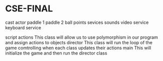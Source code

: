 # CSE-FINAL

cast
    actor
        paddle 1
        paddle 2
        ball
        points
sevices
    sounds
    video service
    keyboard service

script
actions
    This class will allow us to use polymorphism in our program and assign  actions to objects
director
    This class will run the loop of the game comtrolling when each class updates their actions
main
    This will initialize the game and then run the director class
